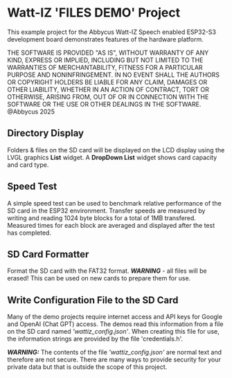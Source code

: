 # Watt-IZ 'FILES DEMO' Project

This example project for the Abbycus Watt-IZ Speech enabled ESP32-S3 development board demonstrates 
features of the hardware platform. 

THE SOFTWARE IS PROVIDED "AS IS", WITHOUT WARRANTY OF ANY KIND, EXPRESS OR
IMPLIED, INCLUDING BUT NOT LIMITED TO THE WARRANTIES OF MERCHANTABILITY,
FITNESS FOR A PARTICULAR PURPOSE AND NONINFRINGEMENT. IN NO EVENT SHALL THE
AUTHORS OR COPYRIGHT HOLDERS BE LIABLE FOR ANY CLAIM, DAMAGES OR OTHER
LIABILITY, WHETHER IN AN ACTION OF CONTRACT, TORT OR OTHERWISE, ARISING FROM,
OUT OF OR IN CONNECTION WITH THE SOFTWARE OR THE USE OR OTHER DEALINGS IN THE
SOFTWARE. @Abbycus 2025

## Directory Display
Folders & files on the SD card will be displayed on the LCD display using the LVGL graphics 
**List** widget. A **DropDown List** widget shows card capacity and card type.

## Speed Test
A simple speed test can be used to benchmark relative performance of the SD card in the ESP32 environment.
Transfer speeds are measured by writing and reading 1024 byte blocks for a total of 1MB transfered. 
Measured times for each block are averaged and displayed after the test has completed.

## SD Card Formatter
Format the SD card with the FAT32 format. ***WARNING*** - all files will be erased!
This can be used on new cards to prepare them for use.

## Write Configuration File to the SD Card
Many of the demo projects require internet access and API keys for Google and OpenAI (Chat GPT) access.
The demos read this information from a file on the SD card named *'wattiz_config.json'*.
When creating this file for use, the information strings are provided by the file 'credentials.h'.

***WARNING:*** The contents of the file *'wattiz_config.json'* are normal text and therefore are not secure.
There are many ways to provide security for your private data but that is outside the scope of this
project.
   
